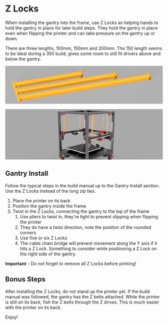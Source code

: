 # Z Locks
When installing the gantry into the frame, use Z Locks as helping hands to hold the gantry in place for later build steps. They hold the gantry in place even when flipping the printer and can take pressure on the gantry up or down.

There are three lengths, 100mm, 150mm and 200mm. The 150 length seems to be ideal during a 350 build, gives some room to still fit drivers above and below the gantry.

![Z Locks](images/z-locks.png)

![Z Locks](images/z-locks-installed.png)

## Gantry Install
Follow the typical steps in the build manual up to the Gantry Install section. Use the Z Locks instead of the long zip ties.

1. Place the printer on its back
1. Position the gantry inside the frame
1. Twist in the Z Locks, connecting the gantry to the top of the frame
    1. Use pliers to twist in, they're tight to prevent slipping when flipping the printer
    1. They do have a twist direction, note the position of the rounded corners
    1. Use five or six Z Locks
    1. The cable chain bridge will prevent movement along the Y axis if it hits a Z Lock. Something to consider while positioning a Z Lock on the right side of the gantry.

**Important** - Do not forget to remove all Z Locks before printing!

## Bonus Steps
After installing the Z Locks, do not stand up the printer yet. If the build manual was followed, the gantry has the Z belts attached. While the printer is still on its back, fish the Z belts through the Z drives. This is much easier with the printer on its back.

Enjoy!